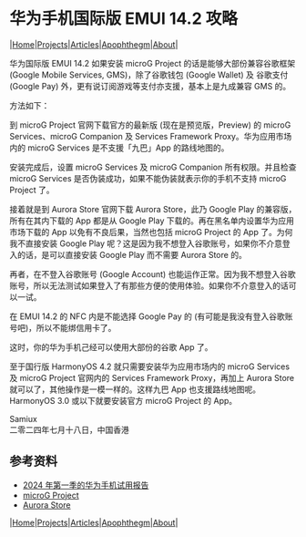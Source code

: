 # 华为手机国际版 EMUI 14.2 攻略

|[Home](/README.md)|[Projects](/projects.md)|[Articles](/articles.md)|[Apophthegm](/apophthegm.md)|[About](/about.md)|

华为国际版 EMUI 14.2 如果安装 microG Project 的话是能够大部份兼容谷歌框架 (Google Mobile Services, GMS)，除了谷歌钱包 (Google Wallet) 及 谷歌支付 (Google Pay) 外，更有说订阅游戏等支付亦支援，基本上是九成兼容 GMS 的。

方法如下：

到 microG Project 官网下载官方的最新版 (现在是预览版，Preview) 的 microG Services、microG Companion 及 Services Framework Proxy。华为应用市场内的 microG Services 是不支援「九巴」App 的路线地图的。

安装完成后，设置 microG Services 及 microG Companion 所有权限。并且检查 microG Services 是否伪装成功，如果不能伪装就表示你的手机不支持 microG Project 了。

接着就是到 Aurora Store 官网下载 Aurora Store，此乃 Google Play 的兼容版，所有在其内下载的 App 都是从 Google Play 下载的。再在黑名单内设置华为应用市场下载的 App 以免有不良后果，当然也包括 microG Project 的 App 了。为何我不直接安装 Google Play 呢？这是因为我不想登入谷歌账号，如果你不介意登入的话，是可以直接安装 Google Play 而不需要 Aurora Store 的。

再者，在不登入谷歌账号 (Google Account) 也能运作正常。因为我不想登入谷歌账号，所以无法测试如果登入了有那些方便的使用体验。如果你不介意登入的话可以一试。

在 EMUI 14.2 的 NFC 内是不能选择 Google Pay 的 (有可能是我没有登入谷歌账号吧)，所以不能绑信用卡了。

这时，你的华为手机己经可以使用大部份的谷歌 App 了。

至于国行版 HarmonyOS 4.2 就只需要安装华为应用市场内的 microG Services 及 microG Project 官网内的 Services Framework Proxy，再加上 Aurora Store 就可以了，其他操作是一模一样的。这样九巴 App 也支援路线地图呢。HarmonyOS 3.0 或以下就要安装官方 microG Project 的 App。

Samiux    
二零二四年七月十八日，中国香港    

## 参考资料

- [2024 年第一季的华为手机试用报告](huawei_2024.md)  
- [microG Project](https://microg.org/download.html)    
- [Aurora Store](https://f-droid.org/packages/com.aurora.store)

|[Home](/README.md)|[Projects](/projects.md)|[Articles](/articles.md)|[Apophthegm](/apophthegm.md)|[About](/about.md)|
